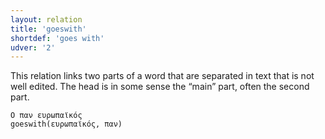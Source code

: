 ```yaml
---
layout: relation
title: 'goeswith'
shortdef: 'goes with'
udver: '2'
---
```


This relation links two parts of a word that are separated in text
that is not well edited.
The head is in some sense the “main” part, often the second part.

~~~ sdparse
Ο παν ευρωπαϊκός
goeswith(ευρωπαϊκός, παν)
~~~
<!-- Interlanguage links updated Po 11. listopadu 2024, 20:10:58 CET -->
